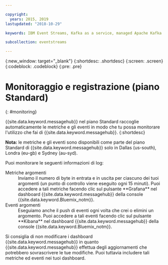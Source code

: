 ```yaml
---

copyright:
  years: 2015, 2019
lastupdated: "2018-10-29"

keywords: IBM Event Streams, Kafka as a service, managed Apache Kafka

subcollection: eventstreams

---
```


{:new_window: target="_blank"}
{:shortdesc: .shortdesc}
{:screen: .screen}
{:codeblock: .codeblock}
{:pre: .pre}


# Monitoraggio e registrazione (piano Standard)
{: #monitoring}

{{site.data.keyword.messagehub}} nel piano Standard raccoglie automaticamente le metriche e gli eventi in modo che tu possa
monitorare l'utilizzo che fai di {{site.data.keyword.messagehub}}.
{:shortdesc}

**Nota:** le metriche e gli eventi sono disponibili come parte del piano Standard di {{site.data.keyword.messagehub}} solo in Dallas (us-south), Londra (eu-gb) e Sydney (au-syd). 


Puoi monitorare le seguenti informazioni di log:

<dl>
<dt>Metriche argomenti</dt>
<dd>Inviamo il numero di byte in entrata e in uscita per ciascuno dei tuoi argomenti (un punto di controllo
viene eseguito ogni 15 minuti). Puoi accedere a tali metriche facendo clic sul
pulsante **Grafana** nel dashboard {{site.data.keyword.messagehub}} della console {{site.data.keyword.Bluemix_notm}}.
</dd>
<dt>Eventi argomenti</dt>
<dd>Eseguiamo anche il push di eventi ogni volta che crei o elimini un argomento. Puoi accedere a
tali eventi facendo clic sul pulsante **Kibana** nel dashboard {{site.data.keyword.messagehub}} della console {{site.data.keyword.Bluemix_notm}}.</dd>
</dl>


Si consiglia di non modificare i dashboard {{site.data.keyword.messagehub}}
in quanto {{site.data.keyword.messagehub}} effettua degli aggiornamenti che potrebbero sovrascrivere le tue
modifiche. Puoi tuttavia includere tali
metriche ed eventi nei tuoi dashboard.



